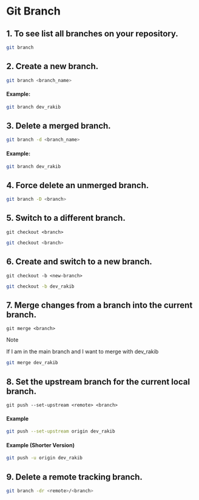 # Git Branch 

## 1. To see list all branches on your repository.
```bash 
git branch
```



## 2. Create a new branch.
```bash 
git branch <branch_name>
```
#### Example:
```bash 
git branch dev_rakib
```



## 3. Delete a merged branch.
```bash 
git branch -d <branch_name>
```
#### Example:
```bash 
git branch dev_rakib
```



## 4. Force delete an unmerged branch.
```bash 
git branch -D <branch>
```



## 5. Switch to a different branch.
`
git checkout <branch>
`
```bash 
git checkout <branch>
```



## 6. Create and switch to a new branch.
`
git checkout -b <new-branch>
`
```bash 
git checkout -b dev_rakib
```



## 7. Merge changes from a branch into the current branch.
`
git merge <branch>
`
>[!NOTE]
> If I am in the main branch and I want to merge with dev_rakib
```bash 
git merge dev_rakib
```



## 8. Set the upstream branch for the current local branch.
`
git push --set-upstream <remote> <branch>
`
#### Example
```bash 
git push --set-upstream origin dev_rakib
```
#### Example (Shorter Version)
```bash 
git push -u origin dev_rakib
```



## 9. Delete a remote tracking branch.
```bash 
git branch -dr <remote>/<branch>
```





